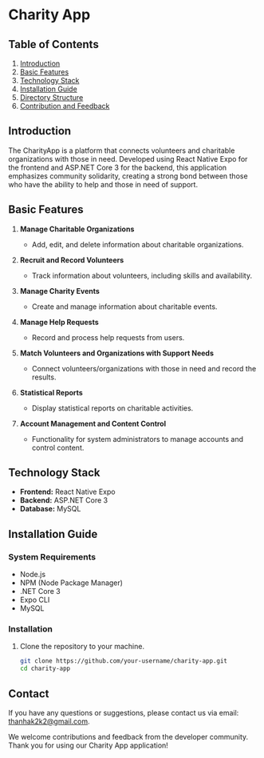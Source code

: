 # Charity App

## Table of Contents
1. [Introduction](#introduction)
2. [Basic Features](#basic-features)
3. [Technology Stack](#technology-stack)
4. [Installation Guide](#installation-guide)
5. [Directory Structure](#directory-structure)
6. [Contribution and Feedback](#contribution-and-feedback)

## Introduction
The CharityApp is a platform that connects volunteers and charitable organizations with those in need. Developed using React Native Expo for the frontend and ASP.NET Core 3 for the backend, this application emphasizes community solidarity, creating a strong bond between those who have the ability to help and those in need of support.

## Basic Features
1. **Manage Charitable Organizations**
   - Add, edit, and delete information about charitable organizations.

2. **Recruit and Record Volunteers**
   - Track information about volunteers, including skills and availability.

3. **Manage Charity Events**
   - Create and manage information about charitable events.

4. **Manage Help Requests**
   - Record and process help requests from users.

5. **Match Volunteers and Organizations with Support Needs**
   - Connect volunteers/organizations with those in need and record the results.

6. **Statistical Reports**
   - Display statistical reports on charitable activities.

7. **Account Management and Content Control**
   - Functionality for system administrators to manage accounts and control content.

## Technology Stack
- **Frontend:** React Native Expo
- **Backend:** ASP.NET Core 3
- **Database:** MySQL

## Installation Guide
### System Requirements
- Node.js
- NPM (Node Package Manager)
- .NET Core 3
- Expo CLI
- MySQL

### Installation
1. Clone the repository to your machine.
   ```bash
   git clone https://github.com/your-username/charity-app.git
   cd charity-app

## Contact
If you have any questions or suggestions, please contact us via email: thanhak2k2@gmail.com.

We welcome contributions and feedback from the developer community. Thank you for using our Charity App application!
